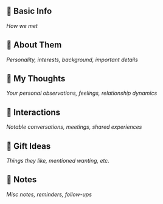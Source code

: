 ## 👤 Basic Info
*How we met* 

## 🧠 About Them
*Personality, interests, background, important details*

## 💭 My Thoughts
*Your personal observations, feelings, relationship dynamics*

## 📅 Interactions
*Notable conversations, meetings, shared experiences*

## 🎁 Gift Ideas
*Things they like, mentioned wanting, etc.*

## 📝 Notes
*Misc notes, reminders, follow-ups*